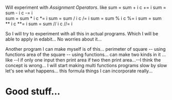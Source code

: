 Will experiment with *Assignment Operators*.
like
    sum = sum + i   c += i
    sum = sum - i   c -= i    
    sum = sum * i   c *= i 
    sum = sum / i   c /= i
    sum = sum % i   c %= i
    sum = sum ** i  c **= i
    sum = sum // i  c //= i

So I will try to experiment with all this in actual programs.
Which I will be able to apply in edabit...
No worries about it...

Another program I can make myself is of this...
perimeter of square -- using functions
area of the square -- using functions...
can make two kinds in it ... like --l
if only one input then print area if two then print area...--I think the concept is wrong...
I will start making multi functions programs slow by slow
let's see what happens...
this formula things I can incorporate really...
# Good stuff...

